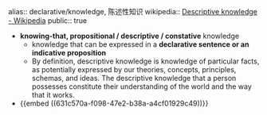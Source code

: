 alias:: declarative/knowledge, 陈述性知识
wikipedia:: [Descriptive knowledge - Wikipedia](https://en.wikipedia.org/wiki/Descriptive_knowledge)
public:: true

- **knowing-that, propositional / descriptive / constative** knowledge
  - knowledge that can be expressed in a **declarative sentence or an indicative proposition**
  - By definition, descriptive knowledge is knowledge of particular facts, as potentially expressed by our theories, concepts, principles, schemas, and ideas. The descriptive knowledge that a person possesses constitute their understanding of the world and the way that it works.
- {{embed ((631c570a-f098-47e2-b38a-a4cf01929c49))}}